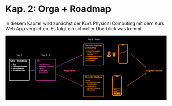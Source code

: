# Kap. 2: Orga + Roadmap

In diesem Kapitel wird zunächst der Kurs Physical Computing mit dem Kurs Web App verglichen.
Es folgt ein schneller Überblick was kommt.


![Overview](webapp_physco.png)


